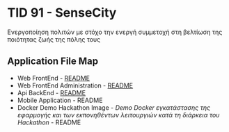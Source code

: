 # TID 91 - SenseCity
Ενεργοποίηση πολιτών με στόχο την ενεργή συμμετοχή στη βελτίωση της ποιότητας ζωής της πόλης τους

## Application File Map
* Web FrontEnd - [README](https://github.com/Crowdhackathon-SmartCity2/sensecity/blob/master/SenseCity%20Web%20Front%20End/README.md)
* Web FrontEnd Administration - [README](https://github.com/Crowdhackathon-SmartCity2/sensecity/blob/master/SenseCity%20Web%20Front%20End/admin/README.md)
* Api BackEnd - [README](https://github.com/Crowdhackathon-SmartCity2/sensecity/blob/master/SenseCityApi/README.md)
* Mobile Application - README
* Docker Demo Hackathon Image - *Demo Docker εγκατάστασης της εφαρμογής και των εκπονηθέντων λειτουργιών κατά τη διάρκεια του Hackathon* - README
